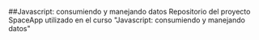##Javascript: consumiendo y manejando datos
Repositorio del proyecto SpaceApp utilizado en el curso "Javascript: consumiendo y manejando datos"
